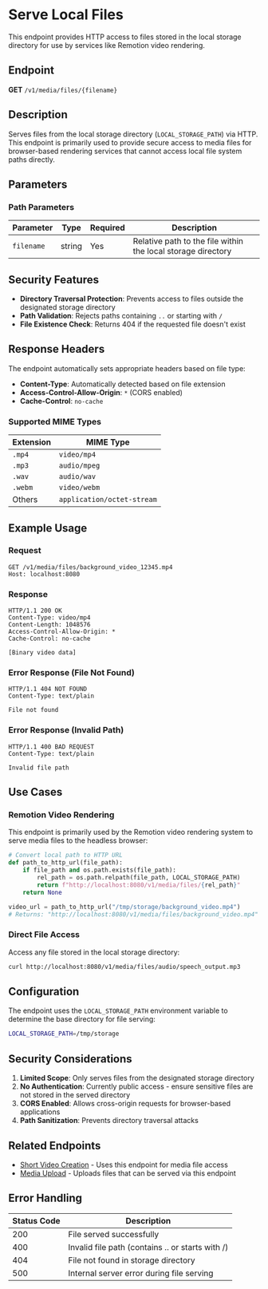# Serve Local Files

This endpoint provides HTTP access to files stored in the local storage directory for use by services like Remotion video rendering.

## Endpoint

**GET** `/v1/media/files/{filename}`

## Description

Serves files from the local storage directory (`LOCAL_STORAGE_PATH`) via HTTP. This endpoint is primarily used to provide secure access to media files for browser-based rendering services that cannot access local file system paths directly.

## Parameters

### Path Parameters

| Parameter | Type | Required | Description |
|-----------|------|----------|-------------|
| `filename` | string | Yes | Relative path to the file within the local storage directory |

## Security Features

- **Directory Traversal Protection**: Prevents access to files outside the designated storage directory
- **Path Validation**: Rejects paths containing `..` or starting with `/`
- **File Existence Check**: Returns 404 if the requested file doesn't exist

## Response Headers

The endpoint automatically sets appropriate headers based on file type:

- **Content-Type**: Automatically detected based on file extension
- **Access-Control-Allow-Origin**: `*` (CORS enabled)
- **Cache-Control**: `no-cache`

### Supported MIME Types

| Extension | MIME Type |
|-----------|-----------|
| `.mp4` | `video/mp4` |
| `.mp3` | `audio/mpeg` |
| `.wav` | `audio/wav` |
| `.webm` | `video/webm` |
| Others | `application/octet-stream` |

## Example Usage

### Request
```http
GET /v1/media/files/background_video_12345.mp4
Host: localhost:8080
```

### Response
```http
HTTP/1.1 200 OK
Content-Type: video/mp4
Content-Length: 1048576
Access-Control-Allow-Origin: *
Cache-Control: no-cache

[Binary video data]
```

### Error Response (File Not Found)
```http
HTTP/1.1 404 NOT FOUND
Content-Type: text/plain

File not found
```

### Error Response (Invalid Path)
```http
HTTP/1.1 400 BAD REQUEST
Content-Type: text/plain

Invalid file path
```

## Use Cases

### Remotion Video Rendering
This endpoint is primarily used by the Remotion video rendering system to serve media files to the headless browser:

```python
# Convert local path to HTTP URL
def path_to_http_url(file_path):
    if file_path and os.path.exists(file_path):
        rel_path = os.path.relpath(file_path, LOCAL_STORAGE_PATH)
        return f"http://localhost:8080/v1/media/files/{rel_path}"
    return None

video_url = path_to_http_url("/tmp/storage/background_video.mp4")
# Returns: "http://localhost:8080/v1/media/files/background_video.mp4"
```

### Direct File Access
Access any file stored in the local storage directory:

```bash
curl http://localhost:8080/v1/media/files/audio/speech_output.mp3
```

## Configuration

The endpoint uses the `LOCAL_STORAGE_PATH` environment variable to determine the base directory for file serving:

```bash
LOCAL_STORAGE_PATH=/tmp/storage
```

## Security Considerations

1. **Limited Scope**: Only serves files from the designated storage directory
2. **No Authentication**: Currently public access - ensure sensitive files are not stored in the served directory
3. **CORS Enabled**: Allows cross-origin requests for browser-based applications
4. **Path Sanitization**: Prevents directory traversal attacks

## Related Endpoints

- [Short Video Creation](../video/short/short_video.md) - Uses this endpoint for media file access
- [Media Upload](upload.md) - Uploads files that can be served via this endpoint

## Error Handling

| Status Code | Description |
|-------------|-------------|
| 200 | File served successfully |
| 400 | Invalid file path (contains .. or starts with /) |
| 404 | File not found in storage directory |
| 500 | Internal server error during file serving |
